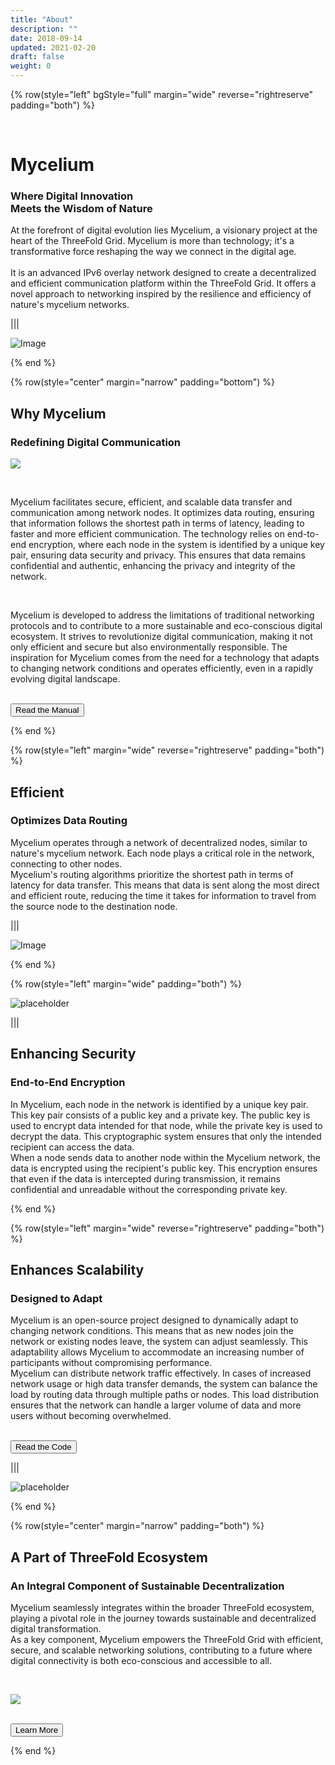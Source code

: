 ```yaml
---
title: "About"
description: ""
date: 2018-09-14
updated: 2021-02-20
draft: false
weight: 0
---
```


<div class="container mx-auto">

<!-- section 1 -->

{% row(style="left" bgStyle="full" margin="wide" reverse="rightreserve" padding="both") %}



<br>

# Mycelium

### Where Digital Innovation <br> Meets the Wisdom of Nature

At the forefront of digital evolution lies Mycelium, a visionary project at the heart of the ThreeFold Grid. Mycelium is more than technology; it's a transformative force reshaping the way we connect in the digital age. 
<br>
<br>
It is an advanced IPv6 overlay network designed to create a decentralized and efficient communication platform within the ThreeFold Grid. It offers a novel approach to networking inspired by the resilience and efficiency of nature's mycelium networks.



|||

![Image](./img/mush.png#mx-auto)


{% end %}


<!-- section 2 -->

{% row(style="center" margin="narrow" padding="bottom") %}

## Why Mycelium 

### Redefining Digital Communication

![](img/shroom.png#medium#mx-auto)

<br>

Mycelium facilitates secure, efficient, and scalable data transfer and communication among network nodes. It optimizes data routing, ensuring that information follows the shortest path in terms of latency, leading to faster and more efficient communication. The technology relies on end-to-end encryption, where each node in the system is identified by a unique key pair, ensuring data security and privacy. This ensures that data remains confidential and authentic, enhancing the privacy and integrity of the network.

<br>

Mycelium is developed to address the limitations of traditional networking protocols and to contribute to a more sustainable and eco-conscious digital ecosystem. It strives to revolutionize digital communication, making it not only efficient and secure but also environmentally responsible. The inspiration for Mycelium comes from the need for a technology that adapts to changing network conditions and operates efficiently, even in a rapidly evolving digital landscape.

<br>

<button onclick="window.open('https://threefoldfoundation.github.io/info_cloud_production/tfcloud/mycelium/mycelium.html', '_blank')">
  Read the Manual
</button>

{% end %}


{% row(style="left" margin="wide" reverse="rightreserve" padding="both") %}



##  Efficient
### Optimizes Data Routing

Mycelium operates through a network of decentralized nodes, similar to nature's mycelium network. Each node plays a critical role in the network, connecting to other nodes.
<br>
Mycelium's routing algorithms prioritize the shortest path in terms of latency for data transfer. This means that data is sent along the most direct and efficient route, reducing the time it takes for information to travel from the source node to the destination node.


|||



![Image](./img/efficiency3.png#md#mx-auto)


{% end %}



<!-- section 3 -->

{% row(style="left" margin="wide" padding="both") %}

![placeholder](./img/security2.png#md#mx-auto)

|||


## Enhancing Security
### End-to-End Encryption

 In Mycelium, each node in the network is identified by a unique key pair. This key pair consists of a public key and a private key. The public key is used to encrypt data intended for that node, while the private key is used to decrypt the data. This cryptographic system ensures that only the intended recipient can access the data.
<br>
 When a node sends data to another node within the Mycelium network, the data is encrypted using the recipient's public key. This encryption ensures that even if the data is intercepted during transmission, it remains confidential and unreadable without the corresponding private key.

{% end %}


<!-- section 4 -->


{% row(style="left" margin="wide" reverse="rightreserve" padding="both") %}

## Enhances Scalability
### Designed to Adapt 

Mycelium is an open-source project designed to dynamically adapt to changing network conditions. This means that as new nodes join the network or existing nodes leave, the system can adjust seamlessly. This adaptability allows Mycelium to accommodate an increasing number of participants without compromising performance.
<br>
Mycelium can distribute network traffic effectively. In cases of increased network usage or high data transfer demands, the system can balance the load by routing data through multiple paths or nodes. This load distribution ensures that the network can handle a larger volume of data and more users without becoming overwhelmed.

<br>

<button onclick="window.open('https://github.com/threefoldtech/mycelium', '_blank')">
  Read the Code
</button>

|||


![placeholder](./img/up2.png#md#mx-auto)


{% end %}

<!-- section 5 -->

{% row(style="center" margin="narrow" padding="both") %}

## A Part of ThreeFold Ecosystem

### An Integral Component of Sustainable Decentralization

Mycelium seamlessly integrates within the broader ThreeFold ecosystem, playing a pivotal role in the journey towards sustainable and decentralized digital transformation. 
<br>
As a key component, Mycelium empowers the ThreeFold Grid with efficient, secure, and scalable networking solutions, contributing to a future where digital connectivity is both eco-conscious and accessible to all.

<br>

![](img/TFbgb.png#mx-auto)


<br>

<button onclick="window.open('https://threefold.io', '_blank')">
  Learn More
</button>

{% end %}

</div>

</div>